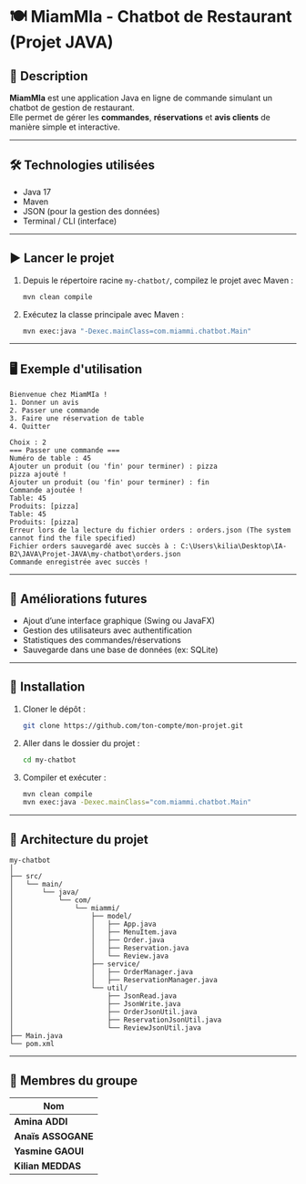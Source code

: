# 🍽️ MiamMIa - Chatbot de Restaurant (Projet JAVA)

## 📌 Description

**MiamMIa** est une application Java en ligne de commande simulant un chatbot de gestion de restaurant.  
Elle permet de gérer les **commandes**, **réservations** et **avis clients** de manière simple et interactive.

---

## 🛠️ Technologies utilisées

- Java 17
- Maven
- JSON (pour la gestion des données)
- Terminal / CLI (interface)

---

## ▶️ Lancer le projet

1. Depuis le répertoire racine `my-chatbot/`, compilez le projet avec Maven :

   ```bash
   mvn clean compile
   ```

2. Exécutez la classe principale avec Maven :

   ```bash
   mvn exec:java "-Dexec.mainClass=com.miammi.chatbot.Main"
   ```

---

## 🖥️ Exemple d'utilisation

```plaintext
Bienvenue chez MiamMIa !
1. Donner un avis
2. Passer une commande
3. Faire une réservation de table
4. Quitter

Choix : 2
=== Passer une commande ===
Numéro de table : 45
Ajouter un produit (ou 'fin' pour terminer) : pizza
pizza ajouté !
Ajouter un produit (ou 'fin' pour terminer) : fin
Commande ajoutée !
Table: 45
Produits: [pizza]
Table: 45
Produits: [pizza]
Erreur lors de la lecture du fichier orders : orders.json (The system cannot find the file specified)
Fichier orders sauvegardé avec succès à : C:\Users\kilia\Desktop\IA-B2\JAVA\Projet-JAVA\my-chatbot\orders.json
Commande enregistrée avec succès !
```

---

## 🚀 Améliorations futures

- Ajout d’une interface graphique (Swing ou JavaFX)
- Gestion des utilisateurs avec authentification
- Statistiques des commandes/réservations
- Sauvegarde dans une base de données (ex: SQLite)

---

## 🧩 Installation

1. Cloner le dépôt :

   ```bash
   git clone https://github.com/ton-compte/mon-projet.git
   ```

2. Aller dans le dossier du projet :

   ```bash
   cd my-chatbot
   ```

3. Compiler et exécuter :

   ```bash
   mvn clean compile
   mvn exec:java -Dexec.mainClass="com.miammi.chatbot.Main"
   ```

---

## 🧱 Architecture du projet

```plaintext
my-chatbot
│
├── src/
│   └── main/
│       └── java/
│           └── com/
│               └── miammi/
│                   ├── model/
│                   │   ├── App.java
│                   │   ├── MenuItem.java
│                   │   ├── Order.java
│                   │   ├── Reservation.java
│                   │   └── Review.java
│                   ├── service/
│                   │   ├── OrderManager.java
│                   │   ├── ReservationManager.java
│                   └── util/
│                       ├── JsonRead.java
│                       ├── JsonWrite.java
│                       ├── OrderJsonUtil.java
│                       ├── ReservationJsonUtil.java
│                       └── ReviewJsonUtil.java
├── Main.java
└── pom.xml
```

---

## 👥 Membres du groupe

| Nom               |
|-------------------|
| **Amina ADDI**    |
| **Anaïs ASSOGANE**|
| **Yasmine GAOUI** |
| **Kilian MEDDAS** |

